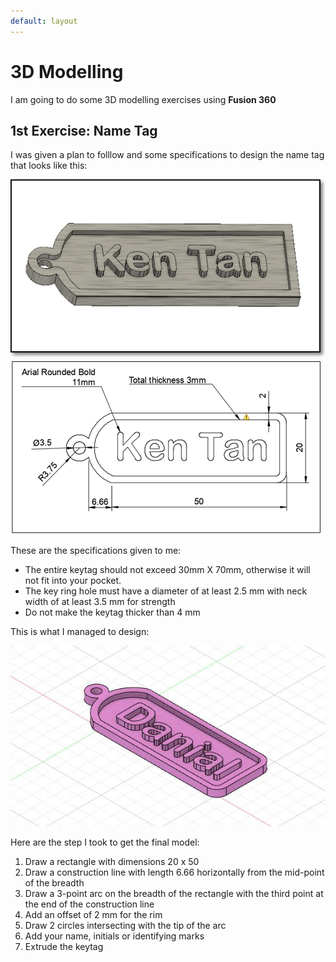 ```yaml
---
default: layout
---
```


# 3D Modelling

I am going to do some 3D modelling exercises using <strong>Fusion 360</strong>

## 1st Exercise: Name Tag

I was given a plan to folllow and some specifications to design the name tag that looks like this:

![](images/a8/m0.jpg)
![](images/a8/m1.jpg)

These are the specifications given to me:

* The entire keytag should not exceed 30mm X 70mm, otherwise it will not fit into your pocket.
* The key ring hole must have a diameter of at least 2.5 mm with neck width of at least 3.5 mm for strength
* Do not make the keytag thicker than 4 mm

This is what I managed to design:

![](images/a8/m2.jpg)

Here are the step I took to get the final model:

1. Draw a rectangle with dimensions 20 x 50
2. Draw a construction line with length 6.66 horizontally from the mid-point of the breadth 
3. Draw a 3-point arc on the breadth of the rectangle with the third point at the end of the construction line
4. Add an offset of 2 mm for the rim
5. Draw 2 circles intersecting with the tip of the arc
6. Add your name, initials or identifying marks
7. Extrude the keytag 